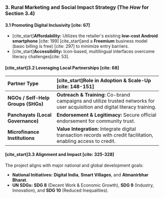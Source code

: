 ### 3. Rural Marketing and Social Impact Strategy (The *How* for Section 3.4)

#### 3.1 Promoting Digital Inclusivity [cite: 67]

* [cite_start]**Affordability:** Utilizes the retailer's existing **low-cost Android smartphone** [cite: 199] [cite_start]and a **Freemium** business model (basic billing is free) [cite: 297] to minimize entry barriers.
* [cite_start]**Accessibility:** Icon-based, multilingual interfaces overcome literacy challenges[cite: 53].

#### [cite_start]3.2 Leveraging Local Partnerships [cite: 68]

| Partner Type | [cite_start]Role in Adoption & Scale-Up [cite: 148-151] |
| :--- | :--- |
| **NGOs / Self-Help Groups (SHGs)** | **Outreach & Training:** Co-brand campaigns and utilize trusted networks for user acquisition and digital literacy training. |
| **Panchayats (Local Governance)** | **Endorsement & Legitimacy:** Secure official endorsement for community trust. |
| **Microfinance Institutions** | **Value Integration:** Integrate digital transaction records with credit facilitation, enabling access to credit. |

#### [cite_start]3.3 Alignment and Impact [cite: 325-328]
The project aligns with major national and global development goals:

* **National Initiatives:** **Digital India**, **Smart Villages**, and **Atmanirbhar Bharat**.
* **UN SDGs:** **SDG 8** (Decent Work & Economic Growth), **SDG 9** (Industry, Innovation), and **SDG 10** (Reduced Inequalities).
